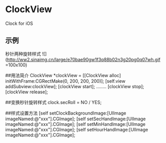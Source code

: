 # ClockView
Clock for iOS 

## 示例 
秒针两种旋转样式
![](http://ww2.sinaimg.cn/large/e70bae90gw1f3q88b02n3g20pg0q07wh.gif =100x100)

##用法简介
    ClockView *clockView = [[ClockView alloc] initWithFrame:CGRectMake(0, 200, 200, 200)];
    [self.view addSubview:clockView];
    [clockView start];
    ........
    [clockView stop];
    [clockView release];

##变换秒针旋转样式
    clock.secRoll = NO / YES;
    
##样式设置方法
    [self setClockBackgroundImage:[UIImage imageNamed:@"xxx"].CGImage];
    [self setSecHandImage:[UIImage imageNamed:@"xxx"].CGImage];
    [self setMinHandImage:[UIImage imageNamed:@"xxx"].CGImage];
    [self setHourHandImage:[UIImage imageNamed:@"xxx"].CGImage];
